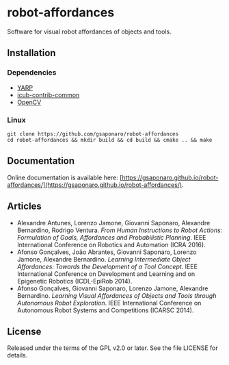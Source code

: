 robot-affordances
=================

Software for visual robot affordances of objects and tools.

## Installation

### Dependencies

- [YARP](https://github.com/robotology/yarp)
- [icub-contrib-common](https://github.com/robotology/icub-contrib-common)
- [OpenCV](http://opencv.org/downloads.html)

### Linux

    git clone https://github.com/gsaponaro/robot-affordances
    cd robot-affordances && mkdir build && cd build && cmake .. && make

## Documentation

Online documentation is available here: [https://gsaponaro.github.io/robot-affordances/](https://gsaponaro.github.io/robot-affordances/).

## Articles

- Alexandre Antunes, Lorenzo Jamone, Giovanni Saponaro, Alexandre Bernardino, Rodrigo Ventura. *From Human Instructions to Robot Actions: Formulation of Goals, Affordances and Probabilistic Planning*. IEEE International Conference on Robotics and Automation (ICRA 2016).
- Afonso Gonçalves, João Abrantes, Giovanni Saponaro, Lorenzo Jamone, Alexandre Bernardino. *Learning Intermediate Object Affordances: Towards the Development of a Tool Concept*. IEEE International Conference on Development and Learning and on Epigenetic Robotics (ICDL-EpiRob 2014).
- Afonso Gonçalves, Giovanni Saponaro, Lorenzo Jamone, Alexandre Bernardino. *Learning Visual Affordances of Objects and Tools through Autonomous Robot Exploration*. IEEE International Conference on Autonomous Robot Systems and Competitions (ICARSC 2014).

## License

Released under the terms of the GPL v2.0 or later. See the file LICENSE for details.

